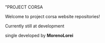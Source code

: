"PROJECT CORSA

Welcome to project corsa website repositories!

Currently still at development



single developed by **MorenoLorei**

